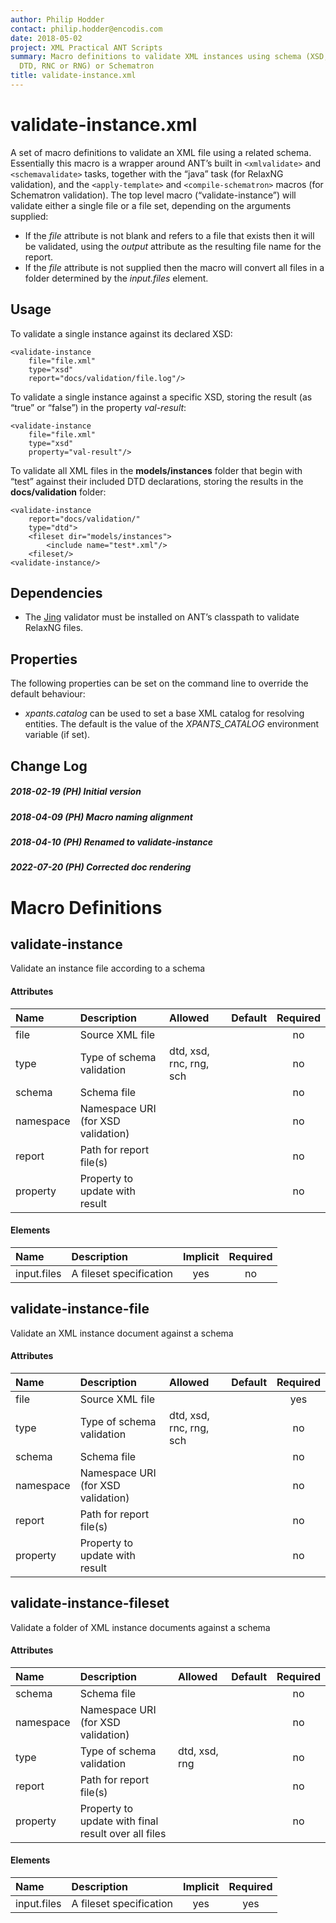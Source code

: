 ```yaml
---
author: Philip Hodder
contact: philip.hodder@encodis.com
date: 2018-05-02
project: XML Practical ANT Scripts
summary: Macro definitions to validate XML instances using schema (XSD,
  DTD, RNC or RNG) or Schematron
title: validate-instance.xml
---
```


# validate-instance.xml

A set of macro definitions to validate an XML file using a related
schema. Essentially this macro is a wrapper around ANT’s built in
`<xmlvalidate>` and `<schemavalidate>` tasks, together with the “java”
task (for RelaxNG validation), and the `<apply-template>` and
`<compile-schematron>` macros (for Schematron validation). The top level
macro (“validate-instance”) will validate either a single file or a file
set, depending on the arguments supplied:

-   If the *file* attribute is not blank and refers to a file that
    exists then it will be validated, using the *output* attribute as
    the resulting file name for the report.
-   If the *file* attribute is not supplied then the macro will convert
    all files in a folder determined by the *input.files* element.

## Usage

To validate a single instance against its declared XSD:

    <validate-instance
        file="file.xml"
        type="xsd"
        report="docs/validation/file.log"/>

To validate a single instance against a specific XSD, storing the result
(as “true” or “false”) in the property *val-result*:

    <validate-instance
        file="file.xml"
        type="xsd"
        property="val-result"/>

To validate all XML files in the **models/instances** folder that begin
with “test” against their included DTD declarations, storing the results
in the **docs/validation** folder:

    <validate-instance
        report="docs/validation/"
        type="dtd">
        <fileset dir="models/instances">
            <include name="test*.xml"/>
        <fileset/>
    <validate-instance/>

## Dependencies

-   The [Jing](http://www.thaiopensource.com/relaxng/jing.html)
    validator must be installed on ANT’s classpath to validate RelaxNG
    files.

## Properties

The following properties can be set on the command line to override the
default behaviour:

-   *xpants.catalog* can be used to set a base XML catalog for resolving
    entities. The default is the value of the *XPANTS_CATALOG*
    environment variable (if set).

## Change Log

##### 2018-02-19 (PH) Initial version

##### 2018-04-09 (PH) Macro naming alignment

##### 2018-04-10 (PH) Renamed to validate-instance

##### 2022-07-20 (PH) Corrected doc rendering

# Macro Definitions

## validate-instance

Validate an instance file according to a schema

#### Attributes

| Name      | Description                        | Allowed                 | Default | Required |
|:----------|:-----------------------------------|:------------------------|:-------:|:--------:|
| file      | Source XML file                    |                         |         |    no    |
| type      | Type of schema validation          | dtd, xsd, rnc, rng, sch |         |    no    |
| schema    | Schema file                        |                         |         |    no    |
| namespace | Namespace URI (for XSD validation) |                         |         |    no    |
| report    | Path for report file(s)            |                         |         |    no    |
| property  | Property to update with result     |                         |         |    no    |

#### Elements

| Name        | Description             | Implicit | Required |
|:------------|:------------------------|:--------:|:--------:|
| input.files | A fileset specification |   yes    |    no    |

## validate-instance-file

Validate an XML instance document against a schema

#### Attributes

| Name      | Description                        | Allowed                 | Default | Required |
|:----------|:-----------------------------------|:------------------------|:-------:|:--------:|
| file      | Source XML file                    |                         |         |   yes    |
| type      | Type of schema validation          | dtd, xsd, rnc, rng, sch |         |    no    |
| schema    | Schema file                        |                         |         |    no    |
| namespace | Namespace URI (for XSD validation) |                         |         |    no    |
| report    | Path for report file(s)            |                         |         |    no    |
| property  | Property to update with result     |                         |         |    no    |

## validate-instance-fileset

Validate a folder of XML instance documents against a schema

#### Attributes

| Name      | Description                                         | Allowed       | Default | Required |
|:----------|:----------------------------------------------------|:--------------|:-------:|:--------:|
| schema    | Schema file                                         |               |         |    no    |
| namespace | Namespace URI (for XSD validation)                  |               |         |    no    |
| type      | Type of schema validation                           | dtd, xsd, rng |         |    no    |
| report    | Path for report file(s)                             |               |         |    no    |
| property  | Property to update with final result over all files |               |         |    no    |

#### Elements

| Name        | Description             | Implicit | Required |
|:------------|:------------------------|:--------:|:--------:|
| input.files | A fileset specification |   yes    |   yes    |
